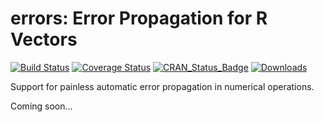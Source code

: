 # errors: Error Propagation for R Vectors

[![Build Status](https://travis-ci.org/Enchufa2/errors.svg?branch=master)](https://travis-ci.org/Enchufa2/errors)
[![Coverage Status](https://codecov.io/gh/Enchufa2/errors/branch/master/graph/badge.svg)](https://codecov.io/gh/Enchufa2/errors)
[![CRAN\_Status\_Badge](http://www.r-pkg.org/badges/version/errors)](http://cran.r-project.org/package=errors)
[![Downloads](http://cranlogs.r-pkg.org/badges/errors)](http://cran.rstudio.com/package=errors)

Support for painless automatic error propagation in numerical operations.

Coming soon...
